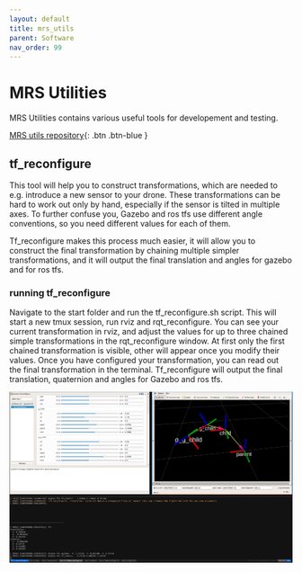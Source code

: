 ```yaml
---
layout: default
title: mrs_utils
parent: Software
nav_order: 99
---
```


# MRS Utilities

MRS Utilities contains various useful tools for developement and testing.

[MRS utils repository](https://github.com/ctu-mrs/mrs_utils){: .btn .btn-blue }

## tf_reconfigure

This tool will help you to construct transformations, which are needed to e.g. introduce a new sensor to your drone. These transformations can be hard to work out only by hand, especially if the sensor is tilted in multiple axes.
To further confuse you, Gazebo and ros tfs use different angle conventions, so you need different values for each of them. 

Tf_reconfigure makes this process much easier, it will allow you to construct the final transformation by chaining multiple simpler transformations, and it will output the final translation and angles for gazebo and for ros tfs.

### running tf_reconfigure

Navigate to the start folder and run the tf_reconfigure.sh script. This will start a new tmux session, run rviz and rqt_reconfigure. You can see your current transformation in rviz, and adjust the values for up to three chained simple transformations in the rqt_reconfigure window. At first only the first chained transformation is visible, other will appear once you modify their values. Once you have configured your transformation, you can read out the final transformation in the terminal. Tf_reconfigure will output the final translation, quaternion and angles for Gazebo and ros tfs.

![tf_reconfigure](fig/tf_reconfigure.png)
